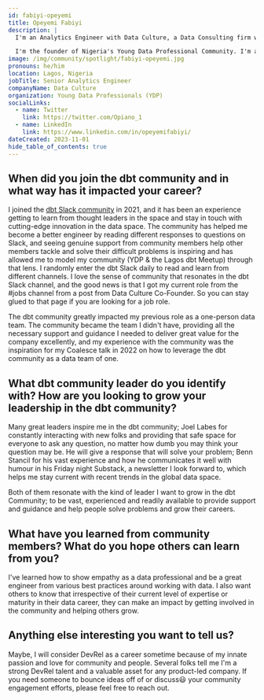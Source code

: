 ```yaml
---
id: fabiyi-opeyemi
title: Opeyemi Fabiyi
description: |
  I'm an Analytics Engineer with Data Culture, a Data Consulting firm where I use dbt regularly to help clients build quality-tested data assets. I've also got a background in financial services and supply chain. I'm passionate about helping organizations to become data-driven and I majorly use dbt for data modeling, while the other aspect of the stack is largely dependent on the client infrastructure I'm working for, so I often say I'm tool-agnostic. 😀

  I'm the founder of Nigeria's Young Data Professional Community. I'm also the organizer of the <a href="https://www.meetup.com/lagos-dbt-meetup/" title="Lagos dbt Meetup" rel="noopener noreferrer" target="_blank">Lagos dbt Meetup</a> which I started, and one of the organizers of the DataFest Africa Conference. I became an active member of the dbt Community in 2021 & <a href="https://coalesce.getdbt.com/blog/how-to-leverage-dbt-community-as-the-first-and-only-data-hire-to-survive" title="spoke at Coalesce 2022" rel="noopener noreferrer" target="_blank">spoke at Coalesce 2022</a>.
image: /img/community/spotlight/fabiyi-opeyemi.jpg
pronouns: he/him
location: Lagos, Nigeria
jobTitle: Senior Analytics Engineer
companyName: Data Culture
organization: Young Data Professionals (YDP)
socialLinks:
  - name: Twitter
    link: https://twitter.com/Opiano_1
  - name: LinkedIn
    link: https://www.linkedin.com/in/opeyemifabiyi/
dateCreated: 2023-11-01
hide_table_of_contents: true
---
```


## When did you join the dbt community and in what way has it impacted your career?

I joined the [dbt Slack community](https://www.getdbt.com/community/join-the-community/?utm_medium=internal&utm_source=docs&utm_campaign=q3-2024_dbt-spotlight_aw&utm_content=____&utm_term=all___) in 2021, and it has been an experience getting to learn from thought leaders in the space and stay in touch with cutting-edge innovation in the data space. The community has helped me become a better engineer by reading different responses to questions on Slack, and seeing genuine support from community members help other members tackle and solve their difficult problems is inspiring and has allowed me to model my community (YDP & the Lagos dbt Meetup) through that lens. I randomly enter the dbt Slack daily to read and learn from different channels. I love the sense of community that resonates in the dbt Slack channel, and the good news is that I got my current role from the #jobs channel from a post from Data Culture Co-Founder. So you can stay glued to that page if you are looking for a job role.  

The dbt community greatly impacted my previous role as a one-person data team. The community became the team I didn't have, providing all the necessary support and guidance I needed to deliver great value for the company excellently, and my experience with the community was the inspiration for my Coalesce talk in 2022 on how to leverage the dbt community as a data team of one.

## What dbt community leader do you identify with? How are you looking to grow your leadership in the dbt community?

Many great leaders inspire me in the dbt community; Joel Labes for constantly interacting with new folks and providing that safe space for everyone to ask any question, no matter how dumb you may think your question may be. He will give a response that will solve your problem; Benn Stancil for his vast experience and how he communicates it well with humour in his Friday night Substack, a newsletter I look forward to, which helps me stay current with recent trends in the global data space. 

Both of them resonate with the kind of leader I want to grow in the dbt Community; to be vast, experienced and readily available to provide support and guidance and help people solve problems and grow their careers.

## What have you learned from community members? What do you hope others can learn from you?

I've learned how to show empathy as a data professional and be a great engineer from various best practices around working with data. I also want others to know that irrespective of their current level of expertise or maturity in their data career, they can make an impact by getting involved in the community and helping others grow.

## Anything else interesting you want to tell us?

Maybe, I will consider DevRel as a career sometime because of my innate passion and love for community and people. Several folks tell me I'm a strong DevRel talent and a valuable asset for any product-led company. If you need someone to bounce ideas off of or discuss😃 your community engagement efforts, please feel free to reach out.
